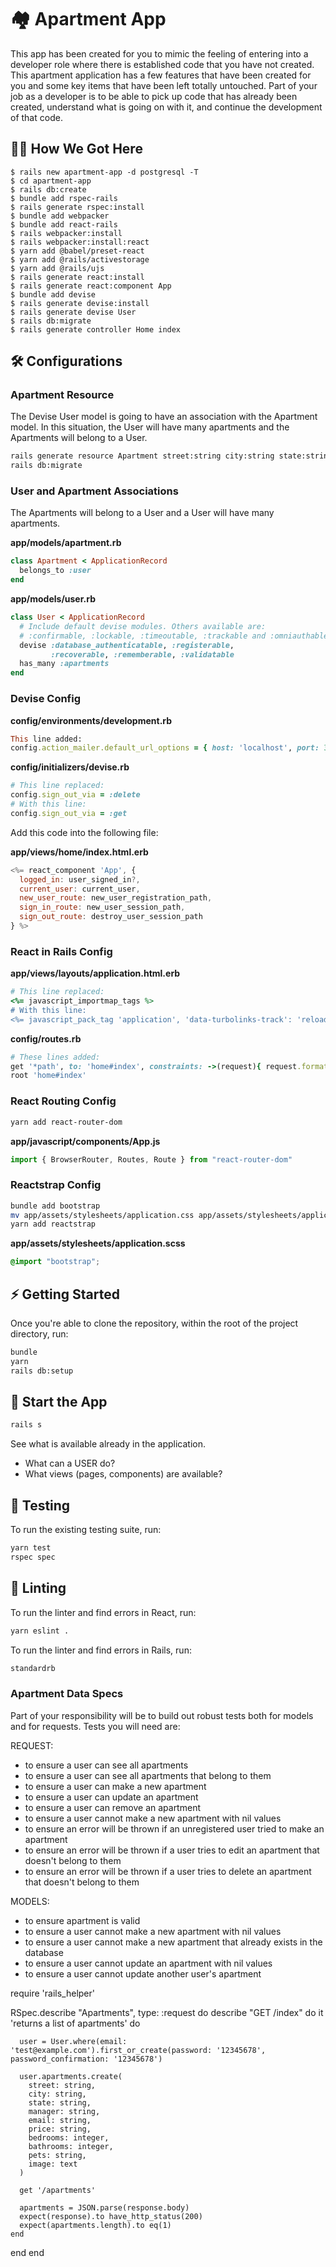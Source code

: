 # 🏘 Apartment App

This app has been created for you to mimic the feeling of entering into a developer role where there is established code that you have not created. This apartment application has a few features that have been created for you and some key items that have been left totally untouched. Part of your job as a developer is to be able to pick up code that has already been created, understand what is going on with it, and continue the development of that code.

## 👨‍💻 How We Got Here

```
$ rails new apartment-app -d postgresql -T
$ cd apartment-app
$ rails db:create
$ bundle add rspec-rails
$ rails generate rspec:install
$ bundle add webpacker
$ bundle add react-rails
$ rails webpacker:install
$ rails webpacker:install:react
$ yarn add @babel/preset-react
$ yarn add @rails/activestorage
$ yarn add @rails/ujs
$ rails generate react:install
$ rails generate react:component App
$ bundle add devise
$ rails generate devise:install
$ rails generate devise User
$ rails db:migrate
$ rails generate controller Home index
```

## 🛠 Configurations

### Apartment Resource

The Devise User model is going to have an association with the Apartment model. In this situation, the User will have many apartments and the Apartments will belong to a User.

```bash
rails generate resource Apartment street:string city:string state:string manager:string email:string price:string bedrooms:integer bathrooms:integer pets:string image:text user_id:integer
rails db:migrate
```

### User and Apartment Associations

The Apartments will belong to a User and a User will have many apartments.

**app/models/apartment.rb**

```ruby
class Apartment < ApplicationRecord
  belongs_to :user
end
```

**app/models/user.rb**

```ruby
class User < ApplicationRecord
  # Include default devise modules. Others available are:
  # :confirmable, :lockable, :timeoutable, :trackable and :omniauthable
  devise :database_authenticatable, :registerable,
         :recoverable, :rememberable, :validatable
  has_many :apartments
end
```

### Devise Config

**config/environments/development.rb**

```ruby
This line added:
config.action_mailer.default_url_options = { host: 'localhost', port: 3000 }
```

**config/initializers/devise.rb**

```ruby
# This line replaced:
config.sign_out_via = :delete
# With this line:
config.sign_out_via = :get
```

Add this code into the following file:

**app/views/home/index.html.erb**

```javascript
<%= react_component 'App', {
  logged_in: user_signed_in?,
  current_user: current_user,
  new_user_route: new_user_registration_path,
  sign_in_route: new_user_session_path,
  sign_out_route: destroy_user_session_path
} %>
```

### React in Rails Config

**app/views/layouts/application.html.erb**

```ruby
# This line replaced:
<%= javascript_importmap_tags %>
# With this line:
<%= javascript_pack_tag 'application', 'data-turbolinks-track': 'reload' %>
```

**config/routes.rb**

```ruby
# These lines added:
get '*path', to: 'home#index', constraints: ->(request){ request.format.html? }
root 'home#index'
```

### React Routing Config

```bash
yarn add react-router-dom
```

**app/javascript/components/App.js**

```javascript
import { BrowserRouter, Routes, Route } from "react-router-dom"
```

### Reactstrap Config

```bash
bundle add bootstrap
mv app/assets/stylesheets/application.css app/assets/stylesheets/application.scss
yarn add reactstrap
```

**app/assets/stylesheets/application.scss**

```css
@import "bootstrap";
```

## ⚡️ Getting Started

Once you're able to clone the repository, within the root of the project directory, run:

```bash
bundle
yarn
rails db:setup
```

## 🏁 Start the App

```bash
rails s
```

See what is available already in the application.

- What can a USER do?
- What views (pages, components) are available?

## 🚗 Testing

To run the existing testing suite, run:

```bash
yarn test
rspec spec
```

## 🧹 Linting

To run the linter and find errors in React, run:

```bash
yarn eslint .
```

To run the linter and find errors in Rails, run:

```bash
standardrb
```

### Apartment Data Specs

Part of your responsibility will be to build out robust tests both for models and for requests.
Tests you will need are:

REQUEST:

- to ensure a user can see all apartments
- to ensure a user can see all apartments that belong to them
- to ensure a user can make a new apartment
- to ensure a user can update an apartment
- to ensure a user can remove an apartment
- to ensure a user cannot make a new apartment with nil values
- to ensure an error will be thrown if an unregistered user tried to make an apartment
- to ensure an error will be thrown if a user tries to edit an apartment that doesn't belong to them
- to ensure an error will be thrown if a user tries to delete an apartment that doesn't belong to them

MODELS:

- to ensure apartment is valid
- to ensure a user cannot make a new apartment with nil values
- to ensure a user cannot make a new apartment that already exists in the database
- to ensure a user cannot update an apartment with nil values
- to ensure a user cannot update another user's apartment


require 'rails_helper'

RSpec.describe "Apartments", type: :request do
  describe "GET /index" do
    it 'returns a list of apartments' do
    
      user = User.where(email: 'test@example.com').first_or_create(password: '12345678', password_confirmation: '12345678')

      user.apartments.create(
        street: string,
        city: string,
        state: string,
        manager: string,
        email: string, 
        price: string, 
        bedrooms: integer, 
        bathrooms: integer, 
        pets: string,
        image: text
      )

      get '/apartments'

      apartments = JSON.parse(response.body)
      expect(response).to have_http_status(200)
      expect(apartments.length).to eq(1)
    end
  end
end